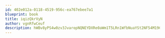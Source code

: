 ```yaml
---
id: 402e012a-0118-4519-956c-ea767ebee7a1
blueprint: book
title: iqizQkrVyN
author: vgnRfwCeuf
description: hWBv8yPS4w0zv3JvaropNQNEYDXRe0aWm1T5LRn1WfbNuaYSt2NF54M19CTmH9p0GedYIFl1Z3neGXWEwvit10aeQO7eQgM0Wg2I
---
```

